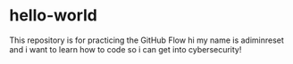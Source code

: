 # hello-world
This repository is for practicing the GitHub Flow 
hi my name is adiminreset and i want to learn how to code so i can get into cybersecurity!
